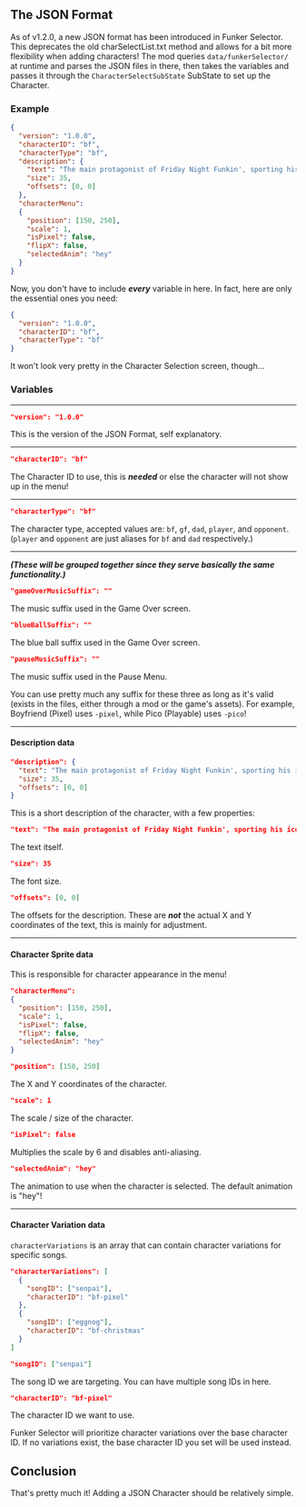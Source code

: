 ## The JSON Format

As of v1.2.0, a new JSON format has been introduced in Funker Selector. This deprecates the old charSelectList.txt method
and allows for a bit more flexibility when adding characters!
The mod queries `data/funkerSelector/` at runtime and parses the JSON files in there, then takes the variables and passes it through the `CharacterSelectSubState` SubState to set up the Character.

### Example

```json
{
  "version": "1.0.0",
  "characterID": "bf",
  "characterType": "bf",
  "description": {
    "text": "The main protagonist of Friday Night Funkin', sporting his iconic blue hair and red-blue cap. Girlfriend loves him, her parents on the other hand...",
    "size": 35,
    "offsets": [0, 0]
  },
  "characterMenu":
  {
    "position": [150, 250],
    "scale": 1,
    "isPixel": false,
    "flipX": false,
    "selectedAnim": "hey"
  }
}
```

Now, you don't have to include ***every*** variable in here. In fact, here are only the essential ones you need:

```json
{
  "version": "1.0.0",
  "characterID": "bf",
  "characterType": "bf"
}
```

It won't look very pretty in the Character Selection screen, though...

### Variables

---

```json
"version": "1.0.0"
```
This is the version of the JSON Format, self explanatory.

---

```json
"characterID": "bf"
```
The Character ID to use, this is ***needed*** or else the character will not show up in the menu!

---

```json
"characterType": "bf"
```
The character type, accepted values are: `bf`, `gf`, `dad`, `player`, and `opponent`.
(`player` and `opponent` are just aliases for `bf` and `dad` respectively.)

---

***(These will be grouped together since they serve basically the same functionality.)***

```json
"gameOverMusicSuffix": ""
```
The music suffix used in the Game Over screen.

```json
"blueBallSuffix": ""
```
The blue ball suffix used in the Game Over screen.

```json
"pauseMusicSuffix": ""
```
The music suffix used in the Pause Menu.

You can use pretty much any suffix for these three as long as it's valid (exists in the files, either through a mod or the game's assets).
For example, Boyfriend (Pixel) uses `-pixel`, while Pico (Playable) uses `-pico`!

---

#### Description data

```json
"description": {
  "text": "The main protagonist of Friday Night Funkin', sporting his iconic blue hair and red-blue cap. Girlfriend loves him, her parents on the other hand...",
  "size": 35,
  "offsets": [0, 0]
}
```
This is a short description of the character, with a few properties:

```json
"text": "The main protagonist of Friday Night Funkin', sporting his iconic blue hair and red-blue cap. Girlfriend loves him, her parents on the other hand..."
``` 
The text itself.

```json
"size": 35
```
The font size.

```json
"offsets": [0, 0]
```
The offsets for the description. These are ***not*** the actual X and Y coordinates of the text, this is mainly for adjustment.

---

#### Character Sprite data

This is responsible for character appearance in the menu!

```json
"characterMenu":
{
  "position": [150, 250],
  "scale": 1,
  "isPixel": false,
  "flipX": false,
  "selectedAnim": "hey"
}
```

```json
"position": [150, 250]
```
The X and Y coordinates of the character.

```json
"scale": 1
```
The scale / size of the character.

```json
"isPixel": false
```
Multiplies the scale by 6 and disables anti-aliasing.

```json
"selectedAnim": "hey"
```
The animation to use when the character is selected.
The default animation is "hey"!

---

#### Character Variation data

`characterVariations` is an array that can contain character variations for specific songs.

```json
"characterVariations": [
  {
    "songID": ["senpai"],
    "characterID": "bf-pixel"
  },
  {
    "songID": ["eggnog"],
    "characterID": "bf-christmas"
  }
]
```

```json
"songID": ["senpai"]
```
The song ID we are targeting. You can have multiple song IDs in here.

```json
"characterID": "bf-pixel"
```
The character ID we want to use.

Funker Selector will prioritize character variations over the base character ID. If no variations exist, the base character ID you set will be used instead.

## Conclusion
That's pretty much it! Adding a JSON Character should be relatively simple.
